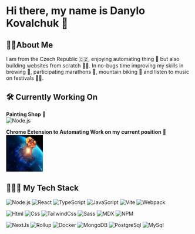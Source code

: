 # Hi there, my name is Danylo Kovalchuk 👋

## 💁‍♂️About Me

I am from the Czech Republic 🇨🇿, enjoying automating thing 🤖 but also building websites from scratch 🧙‍♂️. In no-bugs time improving my skills in brewing 🍺, participating marathons 🏃, mountain biking 🚵 and listen to music on festivals 👨‍🎤.

## 🛠️ Currently Working On

**Painting Shop** 🛒  
<img src="https://raw.githubusercontent.com/KovalchukDanil0/paint-my-pet/refs/heads/main/src/app/favicon.ico" href="https://paint-my-pet.vercel.app" alt="Node.js" width="100" height="100" />

**Chrome Extension to Automating Work on my current position** 🧩  
<img src="https://raw.githubusercontent.com/KovalchukDanil0/AEMFixes/refs/heads/main/public/icon-128.png" href="https://github.com/KovalchukDanil0/AEMFixes" alt="Node.js" width="100" height="100" />

## 👨🏼‍💻 My Tech Stack

<img src="https://cdn.svgporn.com/logos/nodejs-icon.svg" alt="Node.js" width="100" height="100" /> <img src="https://cdn.svgporn.com/logos/react.svg" alt="React" width="100" height="100"/> <img src="https://cdn.svgporn.com/logos/typescript-icon.svg" alt="TypeScript" width="100" height="100"/> <img src="https://cdn.svgporn.com/logos/javascript.svg" alt="JavaScript" width="100" height="100"/> <img src="https://cdn.svgporn.com/logos/vitejs.svg" alt="Vite" width="100" height="100"/> <img src="https://cdn.svgporn.com/logos/webpack.svg" alt="Webpack" width="100" height="100"/>

<img src="https://cdn.svgporn.com/logos/html-5.svg" alt="Html" width="100" height="100"/> <img src="https://cdn.svgporn.com/logos/css-3.svg" alt="Css" width="100" height="100"/> <img src="https://cdn.svgporn.com/logos/tailwindcss-icon.svg" alt="TailwindCss" width="100" height="100"/> <img src="https://cdn.svgporn.com/logos/sass.svg" alt="Sass" width="100" height="100"/> <img src="https://cdn.svgporn.com/logos/mdx.svg" alt="MDX" width="100" height="100"/> <img src="https://cdn.svgporn.com/logos/npm-icon.svg" alt="NPM" width="100" height="100"/>

<img src="https://cdn.svgporn.com/logos/nextjs-icon.svg" alt="NextJs" width="100" height="100"/> <img src="https://cdn.svgporn.com/logos/rollupjs.svg" alt="Rollup" width="100" height="100"/> <img src="https://cdn.svgporn.com/logos/docker-icon.svg" alt="Docker" width="100" height="100"/> <img src="https://cdn.svgporn.com/logos/mongodb-icon.svg" alt="MongoDB" width="100" height="100"/> <img src="https://cdn.svgporn.com/logos/postgresql.svg" alt="PostgreSql" width="100" height="100"/> <img src="https://cdn.svgporn.com/logos/mysql-icon.svg" alt="MySql" width="100" height="100"/>
